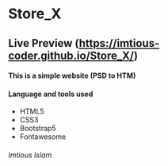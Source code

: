 # Store_X

## Live Preview (https://imtious-coder.github.io/Store_X/)

#### This is a simple website (PSD to HTM)

#### Language and tools used

* HTML5
* CSS3
* Bootstrap5
* Fontawesome


###### Imtious Islam
